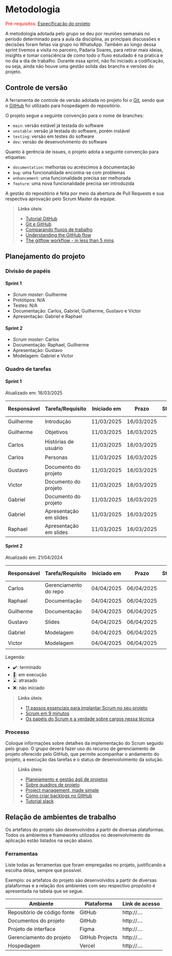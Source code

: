 
# Metodologia

<span style="color:red">Pré-requisitos: <a href="02-Especificacao.md"> Especificação do projeto</a></span>

A metodologia adotada pelo grupo se deu por reuniões semanais no período determinado para a aula da disciplina, as principais discussões e decisões foram feitas via grupo no WhatsApp. Também ao longo dessa sprint tivemos a visita no parceiro, Padaria Soares, para retirar mais ideias, insights e tomar consciência de como todo o fluxo estudado é na pratica e no dia a dia de trabalho. Durante essa sprint, não foi iniciado a codificação, ou seja, ainda não houve uma gestão solida das branchs e versões do projeto.


## Controle de versão

A ferramenta de controle de versão adotada no projeto foi o [Git](https://git-scm.com/), sendo que o [GitHub](https://github.com) foi utilizado para hospedagem do repositório.

O projeto segue a seguinte convenção para o nome de branches:

- `main`: versão estável já testada do software
- `unstable`: versão já testada do software, porém instável
- `testing`: versão em testes do software
- `dev`: versão de desenvolvimento do software

Quanto à gerência de issues, o projeto adota a seguinte convenção para etiquetas:

- `documentation`: melhorias ou acréscimos à documentação
- `bug`: uma funcionalidade encontra-se com problemas
- `enhancement`: uma funcionalidade precisa ser melhorada
- `feature`: uma nova funcionalidade precisa ser introduzida

A gestão do repositório é feita por meio da abertura de Pull Requests e sua respectiva aprovação pelo Scrum Master da equipe.

> **Links úteis**:
> - [Tutorial GitHub](https://guides.github.com/activities/hello-world/)
> - [Git e GitHub](https://www.youtube.com/playlist?list=PLHz_AreHm4dm7ZULPAmadvNhH6vk9oNZA)
> - [Comparando fluxos de trabalho](https://www.atlassian.com/br/git/tutorials/comparing-workflows)
> - [Understanding the GitHub flow](https://guides.github.com/introduction/flow/)
> - [The gitflow workflow - in less than 5 mins](https://www.youtube.com/watch?v=1SXpE08hvGs)

## Planejamento do projeto

###  Divisão de papéis

#### Sprint 1
- _Scrum master_: Guilherme 
- Protótipos: N/A
- Testes: N/A
- Documentação: Carlos, Gabriel, Guilherme, Gustavo e Victor
- Apresentação: Gabriel e Raphael

#### Sprint 2
- _Scrum master_: Carlos
- Documentação: Raphael, Guilherme
- Apresentação: Gustavo
- Modelagem: Gabriel e Victor

###  Quadro de tarefas

#### Sprint 1

Atualizado em: 16/03/2025

| Responsável   | Tarefa/Requisito | Iniciado em    | Prazo      | Status | Terminado em    |
| :----         |    :----         |      :----:    | :----:     | :----: | :----:          |
| Guilherme        | Introdução | 11/03/2025     | 16/03/2025 | ✔️    | 16/03/2025      |
| Guilherme        | Objetivos    | 11/03/2025     | 16/03/2025 | ✔️    | 16/03/2025                |
| Carlos        | Histórias de usuário  | 11/03/2025     | 16/03/2025 | ✔️     | 16/03/2025                |
| Carlos        | Personas  |    11/03/2025        | 16/03/2025 | ✔️    | 16/03/2025      |
| Gustavo        | Documento do projeto |    11/03/2025        | 16/03/2025 | ✔️    | 16/03/2025      |
| Victor        | Documento do projeto  |    11/03/2025        | 16/03/2025 | ✔️    | 16/03/2025      |
| Gabriel        | Documento do projeto  |    11/03/2025        | 16/03/2025 | ✔️    | 16/03/2025      |
| Gabriel        | Apresentação em slides  |    11/03/2025        | 16/03/2025 | ✔️    | 16/03/2025      |
| Raphael        | Apresentação em slides  |    11/03/2025        | 16/03/2025 | ✔️    | 16/03/2025      |

#### Sprint 2

Atualizado em: 21/04/2024

| Responsável   | Tarefa/Requisito | Iniciado em    | Prazo      | Status | Terminado em    |
| :----         |    :----         |      :----:    | :----:     | :----: | :----:          |
| Carlos        | Gerenciamento do repo   | 04/04/2025     | 06/04/2025 | ✔️    | 06/04/2025     |
| Raphael        | Documentação    | 04/04/2025     | 06/04/2025 | ✔️    |       06/04/2025          |
| Guilherme        | Documentação    | 04/04/2025      | 06/04/2025 | ✔️    |      06/04/2025           |
| Gustavo        | Slides  |  04/04/2025     | 06/04/2025 | ✔️    |    06/04/2025   |
| Gabriel        | Modelagem  |  04/04/2025    | 06/04/2025 | ✔️    |   06/04/2025    |
| Victor        | Modelagem  |  04/04/2025    | 06/04/2025 | ✔️    |   06/04/2025    |


Legenda:
- ✔️: terminado
- 📝: em execução
- ⌛: atrasado
- ❌: não iniciado


> **Links úteis**:
> - [11 passos essenciais para implantar Scrum no seu projeto](https://mindmaster.com.br/scrum-11-passos/)
> - [Scrum em 9 minutos](https://www.youtube.com/watch?v=XfvQWnRgxG0)
> - [Os papéis do Scrum e a verdade sobre cargos nessa técnica](https://www.atlassian.com/br/agile/scrum/roles)

### Processo

Coloque informações sobre detalhes da implementação do Scrum seguido pelo grupo. O grupo deverá fazer uso do recurso de gerenciamento de projeto oferecido pelo GitHub, que permite acompanhar o andamento do projeto, a execução das tarefas e o status de desenvolvimento da solução.
 
> **Links úteis**:
> - [Planejamento e gestão ágil de projetos](https://pucminas.instructure.com/courses/87878/pages/unidade-2-tema-2-utilizacao-de-ferramentas-para-controle-de-versoes-de-software)
> - [Sobre quadros de projeto](https://docs.github.com/pt/issues/organizing-your-work-with-project-boards/managing-project-boards/about-project-boards)
> - [Project management, made simple](https://github.com/features/project-management/)
> - [Como criar backlogs no GitHub](https://www.youtube.com/watch?v=RXEy6CFu9Hk)
> - [Tutorial slack](https://slack.com/intl/en-br/)


## Relação de ambientes de trabalho

Os artefatos do projeto são desenvolvidos a partir de diversas plataformas. Todos os ambientes e frameworks utilizados no desenvolvimento da aplicação estão listados na seção abaixo.

### Ferramentas

Liste todas as ferramentas que foram empregadas no projeto, justificando a escolha delas, sempre que possível.

Exemplo: os artefatos do projeto são desenvolvidos a partir de diversas plataformas e a relação dos ambientes com seu respectivo propósito é apresentada na tabela que se segue.

| Ambiente                            | Plataforma                         | Link de acesso                         |
|-------------------------------------|------------------------------------|----------------------------------------|
| Repositório de código fonte         | GitHub                             | http://....                            |
| Documentos do projeto               | GitHub                             | http://....                            |
| Projeto de interface                | Figma                              | http://....                            |
| Gerenciamento do projeto            | GitHub Projects                    | http://....                            |
| Hospedagem                          | Vercel                             | http://....                            |
 
